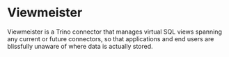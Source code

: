 # Viewmeister
Viewmeister is a Trino connector that manages virtual SQL views spanning any current or future connectors, so that applications and end users are blissfully unaware of where data is actually stored.
